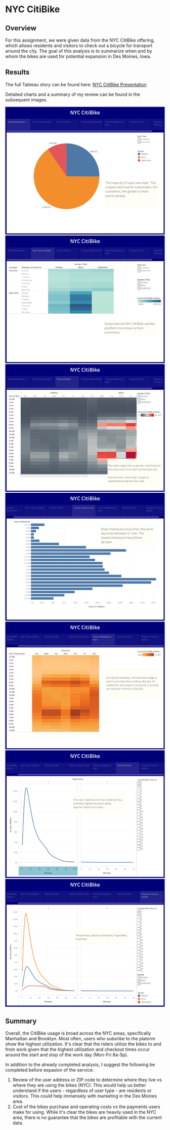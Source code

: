 # NYC CitiBike

## Overview
For this assignment, we were given data from the NYC CitiBike offering, which allows residents and visitors to check out a bicycle for transport around the city. The goal of this analysis is to summarize when and by whom the bikes are used for potential expansion in Des Moines, Iowa.

## Results
The full Tableau story can be found here: [NYC CitiBike Presentation](https://public.tableau.com/views/NYCCitiBikePresentation_16771028991330/NYCCitiBike?:language=en-US&publish=yes&:display_count=n&:origin=viz_share_link)

Detailed charts and a summary of my review can be found in the subsequent images.

![Gender Breakdown](/images/Slide1.png)
![Gender Breakdown](/images/Slide2.png)
![Gender Breakdown](/images/Slide3.png)
![Gender Breakdown](/images/Slide4.png)
![Gender Breakdown](/images/Slide5.png)
![Gender Breakdown](/images/Slide6.png)
![Gender Breakdown](/images/Slide7.png)


## Summary
Overall, the CitiBike usage is broad across the NYC areas, specifically Manhattan and Brooklyn. Most often, users who subsribe to the platorm show the highest utilization. It's clear that the riders utilize the bikes to and from work given that the highest utilization and checkout times occur around the start and stop of the work day (Mon-Fri 8a-5p).

In addition to the already completed analysis, I suggest the following be completed before expasion of the service:
  1) Review of the user address or ZIP code to determine where they live vs where they are using the bikes (NYC). This would help us better understand if the users - regardless of user type - are residents or visitors. This could help immensely with marketing in the Des Moines area.
  2) Cost of the bikes purchase and operating costs vs the payments users make for using. While it's clear the bikes are heavily used in the NYC area, there is no guarantee that the bikes are profitable with the current data.
